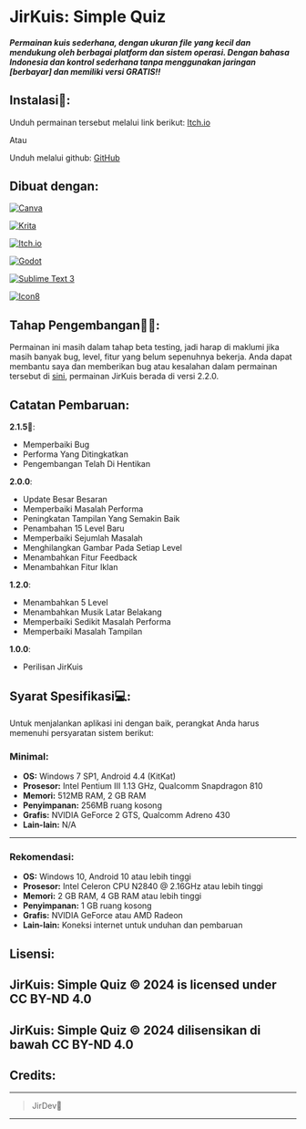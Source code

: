# JirKuis: Simple Quiz
##### Permainan kuis sederhana, dengan ukuran file yang kecil dan mendukung oleh berbagai platform dan sistem operasi. Dengan bahasa Indonesia dan kontrol sederhana tanpa menggunakan jaringan [berbayar] dan memiliki versi GRATIS!!

## Instalasi🔽:
Unduh permainan tersebut melalui link berikut: [Itch.io](https://jirdev.itch.io/jirkuis-simple-quiz/download/iQI9_5JugS_UrnbSPn3RkIs3SwjqAyhE66PidlNO)

Atau

Unduh melalui github: [GitHub](https://github.com/Jer-Creator/JirKuis/releases/)

## Dibuat dengan:
[![Canva](https://img.shields.io/badge/Canva-%2300C4CC.svg?style=for-the-badge&logo=Canva&logoColor=white)](https://canva.com)

[![Krita](https://img.shields.io/badge/Krita-203759?style=for-the-badge&logo=krita&logoColor=EEF37B)](https://krita.org)

[![Itch.io](https://img.shields.io/badge/Itch.io-FA5C5C?style=for-the-badge&logo=itch.io&logoColor=white)](https://itch.io/)

[![Godot](https://img.shields.io/badge/Godot%204-478CBF?style=for-the-badge&logo=godot-engine&logoColor=white)](https://godotengine.org/)

[![Sublime Text 3](https://img.shields.io/badge/Sublime%20Text%203-FF9800?style=for-the-badge&logo=sublime-text&logoColor=white)](https://www.sublimetext.com/3)

[![Icon8](https://img.shields.io/badge/Icons8-000000?style=for-the-badge&logo=icons8&logoColor=white)](https://icons8.com/)

## Tahap Pengembangan👨‍💻:
Permainan ini masih dalam tahap beta testing, jadi harap di maklumi jika masih banyak bug, level, fitur yang belum sepenuhnya bekerja. Anda dapat membantu saya dan memberikan bug atau kesalahan dalam permainan tersebut di [sini](https://jirdev.itch.io/jirkuis-simple-quiz/download/iQI9_5JugS_UrnbSPn3RkIs3SwjqAyhE66PidlNO), permainan JirKuis berada di versi 2.2.0.

## Catatan Pembaruan:
**2.1.5🚩**:
- Memperbaiki Bug
- Performa Yang Ditingkatkan
- Pengembangan Telah Di Hentikan

**2.0.0**:
- Update Besar Besaran
- Memperbaiki Masalah Performa
- Peningkatan Tampilan Yang Semakin Baik
- Penambahan 15 Level Baru
- Memperbaiki Sejumlah Masalah
- Menghilangkan Gambar Pada Setiap Level
- Menambahkan Fitur Feedback
- Menambahkan Fitur Iklan

**1.2.0**:
- Menambahkan 5 Level
- Menambahkan Musik Latar Belakang
- Memperbaiki Sedikit Masalah Performa
- Memperbaiki Masalah Tampilan

**1.0.0**:
- Perilisan JirKuis

## Syarat Spesifikasi💻:

Untuk menjalankan aplikasi ini dengan baik, perangkat Anda harus memenuhi persyaratan sistem berikut:

### Minimal:
- **OS:** Windows 7 SP1, Android 4.4 (KitKat)
- **Prosesor:** Intel Pentium III 1.13 GHz, Qualcomm Snapdragon 810
- **Memori:** 512MB RAM, 2 GB RAM
- **Penyimpanan:** 256MB ruang kosong
- **Grafis:** NVIDIA GeForce 2 GTS, Qualcomm Adreno 430
- **Lain-lain:** N/A
---
### Rekomendasi:
- **OS:** Windows 10, Android 10 atau lebih tinggi
- **Prosesor:** Intel Celeron CPU N2840 @ 2.16GHz atau lebih tinggi
- **Memori:** 2 GB RAM, 4 GB RAM atau lebih tinggi
- **Penyimpanan:** 1 GB ruang kosong
- **Grafis:** NVIDIA GeForce atau AMD Radeon
- **Lain-lain:** Koneksi internet untuk unduhan dan pembaruan

## Lisensi:
**JirKuis: Simple Quiz © 2024 is licensed under CC BY-ND 4.0**
--
**JirKuis: Simple Quiz © 2024 dilisensikan di bawah CC BY-ND 4.0**
--

## Credits:
---
>JirDev👑
---
